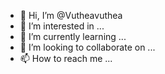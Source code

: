 - 👋 Hi, I’m @Vutheavuthea
- 👀 I’m interested in ...
- 🌱 I’m currently learning ...
- 💞️ I’m looking to collaborate on ...
- 📫 How to reach me ...

<!---
Vutheavuthea/Vutheavuthea is a ✨ special ✨ repository because its `README.md` (this file) appears on your GitHub profile.
You can click the Preview link to take a look at your changes.
--->
